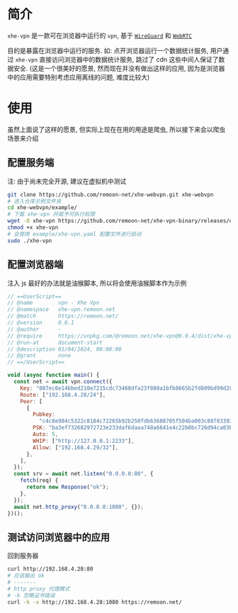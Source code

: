 # 简介

`xhe-vpn` 是一款可在浏览器中运行的 `vpn`, 基于 [`WireGuard`](https://www.wireguard.com/) 和 [`WebRTC`](https://webrtcforthecurious.com/)

目的是暴露在浏览器中运行的服务. 如: 点开浏览器运行一个数据统计服务, 用户通过 `xhe-vpn` 直接访问浏览器中的数据统计服务, 跳过了 cdn 这些中间人保证了数据安全. (这是一个很美好的愿景, 然而现在并没有做出这样的应用, 因为是浏览器中的应用需要特别考虑应用离线的问题, 难度比较大)

# 使用

虽然上面说了这样的愿景, 但实际上现在在用的用途是爬虫, 所以接下来会以爬虫场景来介绍

## 配置服务端

注: 由于尚未完全开源, 建议在虚拟机中测试

```sh
git clone https://github.com/remoon-net/xhe-webvpn.git xhe-webvpn
# 进入仓库示例文件夹
cd xhe-webvpn/example/
# 下载 xhe-vpn 并赋予可执行权限
wget -O xhe-vpn https://github.com/remoon-net/xhe-vpn-binary/releases/download/v0.0.20240401/xhe-vpn
chmod +x xhe-vpn
# 会使用 example/xhe-vpn.yaml 配置文件进行启动
sudo ./xhe-vpn
```

## 配置浏览器端

注入 js 最好的办法就是油猴脚本, 所以将会使用油猴脚本作为示例

```js
// ==UserScript==
// @name        vpn - Xhe Vpn
// @namespace   xhe-vpn.remoon.net
// @match       https://remoon.net/
// @version     0.0.1
// @author      -
// @require     https://unpkg.com/@remoon.net/xhe-vpn@0.0.4/dist/xhe-vpn.umd.js
// @run-at      document-start
// @description 01/04/2024, 00:00:00
// @grant       none
// ==/UserScript==

void (async function main() {
  const net = await vpn.connect({
    Key: "087ec6e14bbed210e7215cdc73468dfa23f080a1bfb8665b2fd809bd99d28379",
    Route: ["192.168.4.28/24"],
    Peer: [
      {
        Pubkey:
          "c4c8e984c5322c8184c72265b92b250fdb63688705f504ba003c88f03393cf28",
        PSK: "ba3ef732682972723e233daf6daaa748a6641e4c22b0bc726d94ca03b35055bb",
        Auto: 5,
        WHIP: ["http://127.0.0.1:2233"],
        Allow: ["192.168.4.29/32"],
      },
    ],
  });
  const srv = await net.listen("0.0.0.0:80", {
    fetch(req) {
      return new Response("ok");
    },
  });
  await net.http_proxy("0.0.0.0:1080", {});
})();
```

## 测试访问浏览器中的应用

回到服务器

```sh
curl http://192.168.4.28:80
# 应该输出 ok
# -------
# http proxy 代理模式
# -k 忽略证书错误
curl -k -x http://192.168.4.28:1080 https://remoon.net/
```
